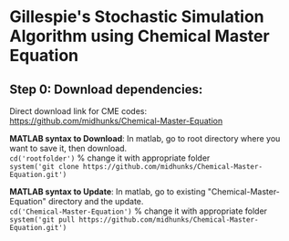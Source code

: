 # Gillespie's Stochastic Simulation Algorithm using Chemical Master Equation

## Step 0: Download dependencies:
Direct download link for CME codes: https://github.com/midhunks/Chemical-Master-Equation

**MATLAB syntax to Download**: In matlab, go to root directory where you want to save it, then download.\
`cd('rootfolder')` % change it with appropriate folder\
`system('git clone https://github.com/midhunks/Chemical-Master-Equation.git')`

**MATLAB syntax to Update**: In matlab, go to existing "Chemical-Master-Equation" directory and the update.\
`cd('Chemical-Master-Equation')` % change it with appropriate folder\
`system('git pull https://github.com/midhunks/Chemical-Master-Equation.git')`
